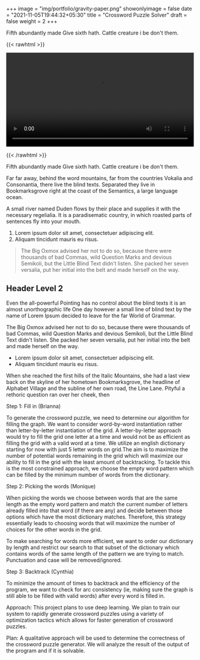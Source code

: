+++
image = "img/portfolio/gravity-paper.png"
showonlyimage = false
date = "2021-11-05T19:44:32+05:30"
title = "Crossword Puzzle Solver"
draft = false
weight = 2
+++

<!--more-->
Fifth abundantly made Give sixth hath. Cattle creature i be don't them.
<!--more--> 

{{< rawhtml >}} 

<video controls width=100%>
    <source src="/videos/crossword.mp4"
            type="video/mp4">
    Sorry, your browser doesn't support embedded videos.
</video>

{{< /rawhtml >}}

<!--more-->
Fifth abundantly made Give sixth hath. Cattle creature i be don't them.
<!--more-->

Far far away, behind the word mountains, far from the countries Vokalia and Consonantia, there live the blind texts. Separated they live in Bookmarksgrove right at the coast of the Semantics, a large language ocean.

A small river named Duden flows by their place and supplies it with the necessary regelialia. It is a paradisematic country, in which roasted parts of sentences fly into your mouth.

1. Lorem ipsum dolor sit amet, consectetuer adipiscing elit.
2. Aliquam tincidunt mauris eu risus.

> The Big Oxmox advised her not to do so, because there were thousands of bad Commas, wild Question Marks and devious Semikoli, but the Little Blind Text didn't listen. She packed her seven versalia, put her initial into the belt and made herself on the way.

## Header Level 2

Even the all-powerful Pointing has no control about the blind texts it is an almost unorthographic life One day however a small line of blind text by the name of Lorem Ipsum decided to leave for the far World of Grammar.

The Big Oxmox advised her not to do so, because there were thousands of bad Commas, wild Question Marks and devious Semikoli, but the Little Blind Text didn't listen. She packed her seven versalia, put her initial into the belt and made herself on the way.

* Lorem ipsum dolor sit amet, consectetuer adipiscing elit.
* Aliquam tincidunt mauris eu risus.

When she reached the first hills of the Italic Mountains, she had a last view back on the skyline of her hometown Bookmarksgrove, the headline of Alphabet Village and the subline of her own road, the Line Lane. Pityful a rethoric question ran over her cheek, then  

Step 1: Fill in    (Brianna)

To generate the crossword puzzle, we need to determine our algorithm for filling the graph. We want to consider word-by-word instantiation rather than letter-by-letter instantiation of the grid. A letter-by-letter approach would try to fill the grid one letter at a time and would not be as efficient as filling the grid with a valid word at a time. We utilize an english dictionary starting for now with just 5 letter words on grid.The aim is to maximize the number of potential words remaining in the grid which will maximize our ability to fill in the grid with the least amount of backtracking. To tackle this is the most constrained approach, we choose the empty word pattern which can be filled by the minimum number of words from the dictionary.

Step 2: Picking the words    (Monique)

When picking the words we choose between words that are the same length as the empty word pattern and match the current number of letters already filled into that word (if there are any) and decide between those options which have the most dictionary matches. Therefore, this strategy essentially leads to choosing words that will maximize the number of choices for the other words in the grid. 

To make searching for words more efficient, we want to order our dictionary by length and restrict our search to that subset of the dictionary which contains words of the same length of the pattern we are trying to match. Punctuation and case will be removed/ignored.

Step 3: Backtrack    (Cynthia)

To minimize the amount of times to backtrack and the efficiency of the program, we want to check for arc consistency (ie, making sure the graph is still able to be filled with valid words) after every word is filled in.

Approach: This project plans to use deep learning. We plan to train our system to rapidly generate crossword puzzles using a variety of optimization tactics which allows for faster generation of crossword puzzles. 

Plan: A qualitative approach will be used to determine the correctness of the crossword puzzle generator. We will analyze the result of the output of the program and if it is solvable.
